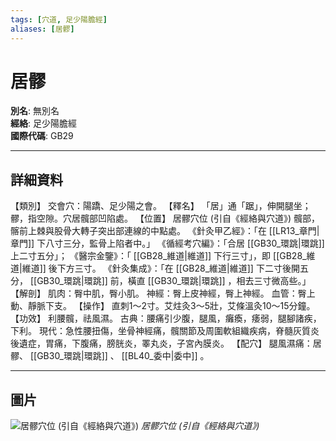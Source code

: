 ```yaml
---
tags: [穴道, 足少陽膽經]
aliases: [居髎]
---
```


# 居髎

**別名**: 無別名  
**經絡**: 足少陽膽經  
**國際代碼**: GB29  

---

## 詳細資料
【類別】
交會穴：陽蹻、足少陽之會。
【釋名】
「居」通「踞」，伸開腿坐；髎，指空隙。穴居髖部凹陷處。
【位置】
居髎穴位 (引自《經絡與穴道》)
髖部，髂前上棘與股骨大轉子突出部連線的中點處。
《針灸甲乙經》：「在 [[LR13_章門|章門]] 下八寸三分，監骨上陷者中。」
《循經考穴編》：「合居 [[GB30_環跳|環跳]] 上二寸五分」；
《醫宗金鑒》：「 [[GB28_維道|維道]] 下行三寸」，即 [[GB28_維道|維道]] 後下方三寸。
《針灸集成》：「在 [[GB28_維道|維道]] 下二寸後開五分， [[GB30_環跳|環跳]] 前，橫直 [[GB30_環跳|環跳]] ，相去三寸微高些。」
【解剖】
肌肉：臀中肌，臀小肌。
神經：臀上皮神經，臀上神經。
血管：臀上動、靜脈下支。
【操作】
直刺1～2寸。艾炷灸3～5壯，艾條溫灸10～15分鐘。
【功效】
利腰髖，祛風濕。
古典：腰痛引少腹，腿風，癱瘓，痿弱，腿腳諸疾，下利。
現代：急性腰扭傷，坐骨神經痛，髖關節及周圍軟組織疾病，脊髓灰質炎後遺症，胃痛，下腹痛，膀胱炎，睪丸炎，子宮內膜炎。
【配穴】
腿風濕痛：居髎、 [[GB30_環跳|環跳]] 、 [[BL40_委中|委中]] 。

---

## 圖片
![居髎穴位 (引自《經絡與穴道》)](https://yibian.hopto.org/pic/acu/norm/11/juliao(j&a).jpg)
_居髎穴位 (引自《經絡與穴道》)_

